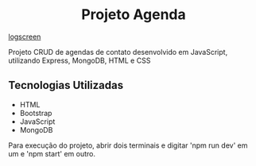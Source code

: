 
<h1 align="center">
    Projeto Agenda
</h1

[logscreen](https://user-images.githubusercontent.com/77958712/216746672-9b668072-d1c6-48ff-b3ff-4702e9e24862.png)

Projeto CRUD de agendas de contato desenvolvido em JavaScript, utilizando Express, MongoDB, HTML e CSS

## Tecnologias Utilizadas

- HTML
- Bootstrap
- JavaScript
- MongoDB

<p> Para execução do projeto, abrir dois terminais e digitar 'npm run dev' em um e 'npm start' em outro.
